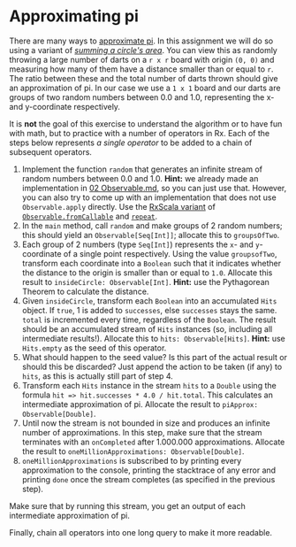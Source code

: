 Approximating pi
================

There are many ways to [approximate pi]. In this assignment we will do so using a variant of *[summing a circle's area]*. You can view this as randomly throwing a large number of darts on a `r x r` board with origin `(0, 0)` and measuring how many of them have a distance smaller than or equal to `r`. The ratio between these and the total number of darts thrown should give an approximation of pi. In our case we use a `1 x 1` board and our darts are groups of two random numbers between 0.0 and 1.0, representing the x- and y-coordinate respectively.

[approximate pi]: https://en.wikipedia.org/wiki/Approximations_of_%CF%80
[summing a circle's area]: https://en.wikipedia.org/wiki/Approximations_of_%CF%80#Summing_a_circle.27s_area
 
It is **not** the goal of this exercise to understand the algorithm or to have fun with math, but to practice with a number of operators in Rx. Each of the steps below represents *a single operator* to be added to a chain of subsequent operators.

1. Implement the function `random` that generates an infinite stream of random numbers between 0.0 and 1.0. **Hint:** we already made an implementation in [02 Observable.md], so you can just use that. However, you can also try to come up with an implementation that does not use `Observable.apply` directly. Use the [RxScala variant] of [`Observable.fromCallable`] and [`repeat`].
2. In the `main` method, call `random` and make groups of 2 random numbers; this should yield an `Observable[Seq[Int]]`; allocate this to `groupsOfTwo`.
3. Each group of 2 numbers (type `Seq[Int]`) represents the `x`- and `y`-coordinate of a single point respectively. Using the value `groupsofTwo`, transform each coordinate into a `Boolean` such that it indicates whether the distance to the origin is smaller than or equal to `1.0`. Allocate this result to `insideCircle: Observable[Int]`. **Hint:** use the Pythagorean Theorem to calculate the distance.
4. Given `insideCircle`, transform each `Boolean` into an accumulated `Hits` object. If `true`, 1 is added to `successes`, else `successes` stays the same. `total` is incremented every time, regardless of the `Boolean`. The result should be an accumulated stream of `Hits` instances (so, including all intermediate results!). Allocate this to `hits: Observable[Hits]`. **Hint:** use `Hits.empty` as the seed of this operator.
5. What should happen to the seed value? Is this part of the actual result or should this be discarded? Just append the action to be taken (if any) to `hits`, as this is actually still part of step 4.
6. Transform each `Hits` instance in the stream `hits` to a `Double` using the formula `hit => hit.successes * 4.0 / hit.total`. This calculates an intermediate approximation of pi. Allocate the result to `piApprox: Observable[Double]`.
7. Until now the stream is not bounded in size and produces an infinite number of approximations. In this step, make sure that the stream terminates with an `onCompleted` after 1.000.000 approximations. Allocate the result to `oneMillionApproximations: Observable[Double]`.
8. `oneMillionApproximations` is subscribed to by printing every approximation to the console, printing the stacktrace of any error and printing `done` once the stream completes (as specified in the previous step).

Make sure that by running this stream, you get an output of each intermediate approximation of pi.

Finally, chain all operators into one long query to make it more readable.

[02 Observable.md]: ../02%20Observable.md
[RxScala variant]: http://reactivex.io/rxscala/comparison.html
[`Observable.fromCallable`]: http://reactivex.io/RxJava/javadoc/rx/Observable.html#fromCallable(java.util.concurrent.Callable)
[`repeat`]: http://reactivex.io/rxscala/scaladoc/index.html#rx.lang.scala.Observable@repeat:rx.lang.scala.Observable[T]
